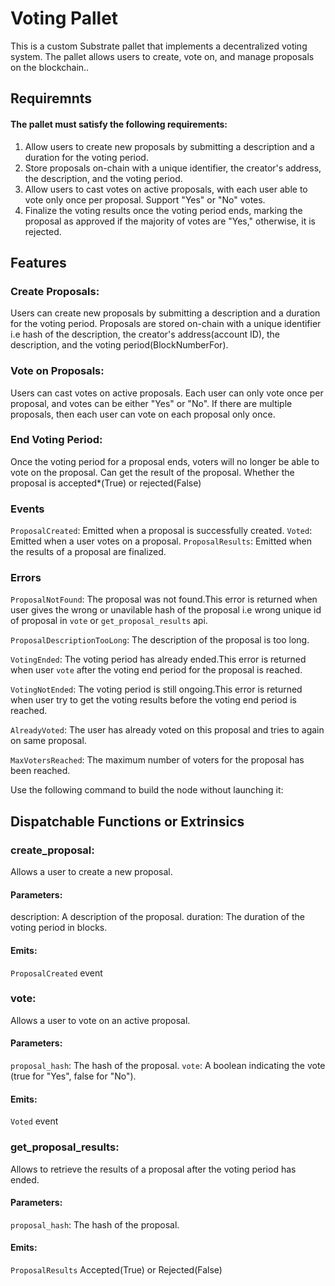 # Voting Pallet

This is a custom Substrate pallet that implements a decentralized voting system. The pallet allows users to create, vote on, and manage proposals on the blockchain..

## Requiremnts
#### The pallet must satisfy the following requirements:
1. Allow users to create new proposals by submitting a description and a duration for the voting period.
2. Store proposals on-chain with a unique identifier, the creator's address, the description, and the voting period.
3. Allow users to cast votes on active proposals, with each user able to vote only once per proposal.
Support "Yes" or "No" votes.
4. Finalize the voting results once the voting period ends, marking the proposal as approved if the majority of votes are "Yes," otherwise, it is rejected.

## Features

### Create Proposals: 
Users can create new proposals by submitting a description and a duration for the voting period. Proposals are stored on-chain with a unique identifier i.e hash of the description, the creator's address(account ID), the description, and the voting period(BlockNumberFor).

### Vote on Proposals: 
Users can cast votes on active proposals. Each user can only vote once per proposal, and votes can be either "Yes" or "No".
If there are multiple proposals, then each user can vote on each proposal only once.

### End Voting Period: 
Once the voting period for a proposal ends, voters will no longer be able to vote on the proposal.
Can get the result of the proposal. Whether the proposal is accepted*(True) or rejected(False)

### Events
`ProposalCreated`: Emitted when a proposal is successfully created.
`Voted`: Emitted when a user votes on a proposal.
`ProposalResults`: Emitted when the results of a proposal are finalized.

### Errors
`ProposalNotFound`: The proposal was not found.This error is returned when user gives the wrong or unavilable hash of the proposal i.e wrong unique id of proposal in `vote` or `get_proposal_results` api.

`ProposalDescriptionTooLong`: The description of the proposal is too long.

`VotingEnded`: The voting period has already ended.This error is returned when user `vote` after the voting end period for the proposal is reached.

`VotingNotEnded`: The voting period is still ongoing.This error is returned when user try to get the voting results before the voting end period is reached.

`AlreadyVoted`: The user has already voted on this proposal and tries to again on same proposal.

`MaxVotersReached`: The maximum number of voters for the proposal has been reached.

Use the following command to build the node without launching it:

## Dispatchable Functions or Extrinsics
### create_proposal: 
Allows a user to create a new proposal.
#### Parameters:
description: A description of the proposal.
duration: The duration of the voting period in blocks.
#### Emits: 
`ProposalCreated` event

### vote: 
Allows a user to vote on an active proposal.
#### Parameters:
`proposal_hash`: The hash of the proposal.
`vote`: A boolean indicating the vote (true for "Yes", false for "No").
#### Emits: 
`Voted` event 

### get_proposal_results: 
Allows to retrieve the results of a proposal after the voting period has ended.
#### Parameters:
`proposal_hash`: The hash of the proposal.
#### Emits: 
`ProposalResults` Accepted(True) or Rejected(False)

